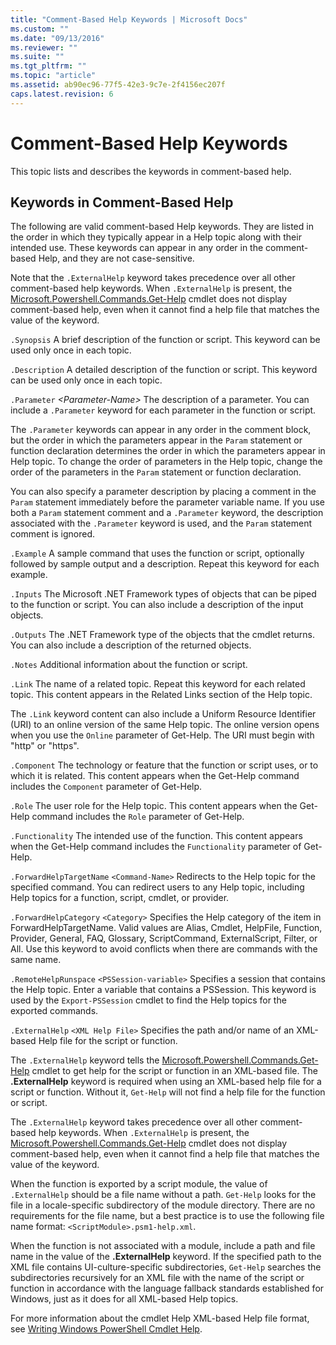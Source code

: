 ```yaml
---
title: "Comment-Based Help Keywords | Microsoft Docs"
ms.custom: ""
ms.date: "09/13/2016"
ms.reviewer: ""
ms.suite: ""
ms.tgt_pltfrm: ""
ms.topic: "article"
ms.assetid: ab90ec96-77f5-42e3-9c7e-2f4156ec207f
caps.latest.revision: 6
---
```

# Comment-Based Help Keywords

This topic lists and describes the keywords in comment-based help.

## Keywords in Comment-Based Help

The following are valid comment-based Help keywords. They are listed in the order in which they typically appear in a Help topic along with their intended use. These keywords can appear in any order in the comment-based Help, and they are not case-sensitive.

Note that the `.ExternalHelp` keyword takes precedence over all other comment-based help keywords. When `.ExternalHelp` is present, the [Microsoft.Powershell.Commands.Get-Help](/dotnet/api/Microsoft.PowerShell.Commands.Get-Help) cmdlet does not display comment-based help, even when it cannot find a help file that matches the value of the keyword.

`.Synopsis`
A brief description of the function or script. This keyword can be used only once in each topic.

`.Description`
A detailed description of the function or script. This keyword can be used only once in each topic.

`.Parameter` *\<Parameter-Name>*
The description of a parameter. You can include a `.Parameter` keyword for each parameter in the function or script.

The `.Parameter` keywords can appear in any order in the comment block, but the order in which the parameters appear in the `Param` statement or function declaration determines the order in which the parameters appear in Help topic. To change the order of parameters in the Help topic, change the order of the parameters in the `Param` statement or function declaration.

You can also specify a parameter description by placing a comment in the `Param` statement immediately before the parameter variable name. If you use both a `Param` statement comment and a `.Parameter` keyword, the description associated with the `.Parameter` keyword is used, and the `Param` statement comment is ignored.

`.Example`
A sample command that uses the function or script, optionally followed by sample output and a description. Repeat this keyword for each example.

`.Inputs`
The Microsoft .NET Framework types of objects that can be piped to the function or script. You can also include a description of the input objects.

`.Outputs`
The .NET Framework type of the objects that the cmdlet returns. You can also include a description of the returned objects.

`.Notes`
Additional information about the function or script.

`.Link`
The name of a related topic. Repeat this keyword for each related topic. This content appears in the Related Links section of the Help topic.

The `.Link` keyword content can also include a Uniform Resource Identifier (URI) to an online version of the same Help topic. The online version opens when you use the `Online` parameter of Get-Help. The URI must begin with "http" or "https".

`.Component`
The technology or feature that the function or script uses, or to which it is related. This content appears when the Get-Help command includes the `Component` parameter of Get-Help.

`.Role`
The user role for the Help topic. This content appears when the Get-Help command includes the `Role` parameter of Get-Help.

`.Functionality`
The intended use of the function. This content appears when the Get-Help command includes the `Functionality` parameter of Get-Help.

`.ForwardHelpTargetName` `<Command-Name>`
Redirects to the Help topic for the specified command. You can redirect users to any Help topic, including Help topics for a function, script, cmdlet, or provider.

`.ForwardHelpCategory` `<Category>`
Specifies the Help category of the item in ForwardHelpTargetName. Valid values are Alias, Cmdlet, HelpFile, Function, Provider, General, FAQ, Glossary, ScriptCommand, ExternalScript, Filter, or All. Use this keyword to avoid conflicts when there are commands with the same name.

`.RemoteHelpRunspace` `<PSSession-variable>`
Specifies a session that contains the Help topic. Enter a variable that contains a PSSession. This keyword is used by the `Export-PSSession` cmdlet to find the Help topics for the exported commands.

`.ExternalHelp` `<XML Help File>`
Specifies the path and/or name of an XML-based Help file for the script or function.

The `.ExternalHelp` keyword tells the [Microsoft.Powershell.Commands.Get-Help](/dotnet/api/Microsoft.PowerShell.Commands.Get-Help) cmdlet to get help for the script or function in an XML-based file. The **.ExternalHelp** keyword is required when using an XML-based help file for a script or function. Without it, `Get-Help` will not find a help file for the function or script.

The `.ExternalHelp` keyword takes precedence over all other comment-based help keywords. When `.ExternalHelp` is present, the [Microsoft.Powershell.Commands.Get-Help](/dotnet/api/Microsoft.PowerShell.Commands.Get-Help) cmdlet does not display comment-based help, even when it cannot find a help file that matches the value of the keyword.

When the function is exported by a script module, the value of `.ExternalHelp` should be a file name without a path. `Get-Help` looks for the file in a locale-specific subdirectory of the module directory. There are no requirements for the file name, but a best practice is to use the following file name format: `<ScriptModule>.psm1-help.xml`.

When the function is not associated with a module, include a path and file name in the value of the **.ExternalHelp** keyword. If the specified path to the XML file contains UI-culture-specific subdirectories, `Get-Help` searches the subdirectories recursively for an XML file with the name of the script or function in accordance with the language fallback standards established for Windows, just as it does for all XML-based Help topics.

For more information about the cmdlet Help XML-based Help file format, see [Writing Windows PowerShell Cmdlet Help](./writing-help-for-windows-powershell-cmdlets.md).